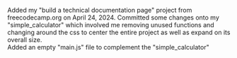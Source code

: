 Added my "build a technical documentation page" project from freecodecamp.org on April 24, 2024.
Committed some changes onto my "simple_calculator" which involved me removing unused functions and changing around the css to center the entire project as well as expand on its overall size.  
Added an empty "main.js" file to complement the "simple_calculator"

